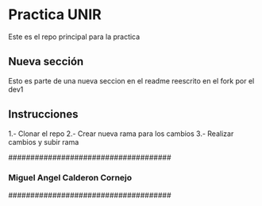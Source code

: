 # Practica UNIR

Este es el repo principal para la practica

## Nueva sección

Esto es parte de una nueva seccion en el readme reescrito en el fork por el dev1

## Instrucciones

1.- Clonar el repo
2.- Crear nueva rama para los cambios
3.- Realizar cambios y subir rama

#####################################
### Miguel Angel Calderon Cornejo ###
#####################################